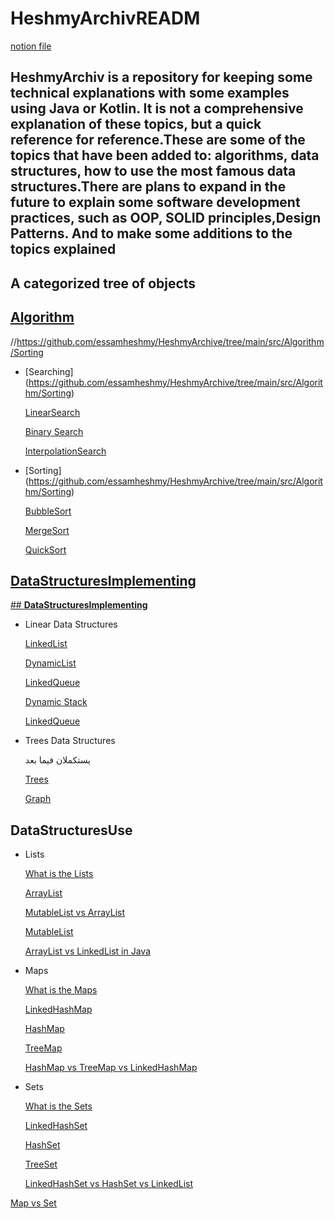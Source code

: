 # HeshmyArchivREADM

[notion file](https://www.notion.so/HeshmyArchivREADM-5bfd2236b1ec421ba8a5276e0d81893f?pvs=21)


## HeshmyArchiv is a repository for keeping some technical explanations with some examples using Java or Kotlin. It is not a comprehensive explanation of these topics, but a quick reference for reference.These are some of the topics that have been added to: algorithms, data structures, how to use the most famous data structures.There are plans to expand in the future to explain some software development practices, such as OOP, SOLID principles,Design Patterns. And to make some additions to the topics explained


## A categorized tree of objects

## **[Algorithm](https://github.com/essamheshmy/HeshmyArchive/tree/main/src/Algorithm)**
//https://github.com/essamheshmy/HeshmyArchive/tree/main/src/Algorithm/Sorting


- [Searching] (https://github.com/essamheshmy/HeshmyArchive/tree/main/src/Algorithm/Sorting)

  [LinearSearch](https://github.com/essamheshmy/HeshmyArchive/blob/main/src/Algorithm/Searching/BinarySearch/LinearSearch.md)

  [Binary Search](https://github.com/essamheshmy/HeshmyArchive/blob/main/src/Algorithm/Searching/BinarySearch/BinarySearch.md)

  [InterpolationSearch](https://github.com/essamheshmy/HeshmyArchive/blob/main/src/Algorithm/Searching/BinarySearch/InterpolationSearch.md)


- [Sorting] (https://github.com/essamheshmy/HeshmyArchive/tree/main/src/Algorithm/Sorting)

  [BubbleSort](https://github.com/essamheshmy/HeshmyArchive/blob/main/src/Algorithm/Sorting/BubbleSort/BubbleSort.md)

  [MergeSort](https://github.com/essamheshmy/HeshmyArchive/blob/main/src/Algorithm/Sorting/BubbleSort/MergeSort.md)

  [QuickSort](https://github.com/essamheshmy/HeshmyArchive/blob/main/src/Algorithm/Sorting/BubbleSort/QuickSort.md)


## **[DataStructuresImplementing](https://github.com/essamheshmy/HeshmyArchive/tree/main/src/DataStructuresImplementing)**
[## **DataStructuresImplementing**]((https://github.com/essamheshmy/HeshmyArchive/tree/main/src/DataStructuresImplementing))

- Linear Data Structures

  [LinkedList](https://www.notion.so/LinkedList-03fad88286834773b5232602e5ed761d?pvs=21)

  [DynamicList](https://www.notion.so/DynamicList-436ee6e53c3f49799331013ffa78eab6?pvs=21)

  [LinkedQueue](https://www.notion.so/LinkedQueue-b8e597bc22b94fe99af42b08c7c30cee?pvs=21)

  [Dynamic Stack](https://www.notion.so/Dynamic-Stack-403f0671e76c4f2caced068382dde67c?pvs=21)

  [LinkedQueue](https://www.notion.so/LinkedQueue-59aee965e97840dabc5fa253c5e5a3ec?pvs=21)


- Trees Data Structures

  يستكملان فيما بعد

  [Trees](https://www.notion.so/Trees-385c3df68b80481da7297edbe863e37c?pvs=21)

  [Graph](https://www.notion.so/Graph-80ef85ed1713473086511b033e730591?pvs=21)


## **DataStructuresUse**

- Lists

  [What is the Lists](https://www.notion.so/What-is-the-Lists-39f7c238995c46a0b492f68da88f70ac?pvs=21)

  [ArrayList](https://www.notion.so/ArrayList-9551673179e64df98317c0cff1e44148?pvs=21)

  [MutableList  vs ArrayList](https://www.notion.so/MutableList-vs-ArrayList-19049e40701c4127a13f717e022c4051?pvs=21)

  [MutableList](https://www.notion.so/MutableList-a5f09178efbe40e8856cd34511053dfa?pvs=21)

  [ArrayList vs LinkedList in Java](https://www.notion.so/ArrayList-vs-LinkedList-in-Java-f86858b0044e45e3a980e9f3896b8500?pvs=21)


- Maps

  [What is the Maps](https://www.notion.so/What-is-the-Maps-ca1df6d67a0741f98503ec47cc53b008?pvs=21)

  [LinkedHashMap](https://www.notion.so/LinkedHashMap-b106d06605dd4b6cbb77812d7f06cfff?pvs=21)

  [HashMap](https://www.notion.so/HashMap-e8eb26255b784658a6898a0a0110791b?pvs=21)

  [TreeMap](https://www.notion.so/TreeMap-7a2c65fd88174fd6a23771672b7f8482?pvs=21)

  [HashMap vs TreeMap vs LinkedHashMap](https://www.notion.so/HashMap-vs-TreeMap-vs-LinkedHashMap-6b78b892fb944e7fb8d4c757f28cc8e9?pvs=21)


- Sets

  [What is the Sets](https://www.notion.so/What-is-the-Sets-fc465a14d38e412a8fa2827890f4fd56?pvs=21)

  [ LinkedHashSet](https://www.notion.so/LinkedHashSet-00cab9d7eddb402db672a6591b64a83b?pvs=21)

  [HashSet](https://www.notion.so/HashSet-47a28000ee484824a8120305dc8922b8?pvs=21)

  [TreeSet](https://www.notion.so/TreeSet-ad4657de97f44384ba53e97fc070732c?pvs=21)

  [LinkedHashSet vs HashSet vs LinkedList](https://www.notion.so/LinkedHashSet-vs-HashSet-vs-LinkedList-94f42642ac05469aaaa1a8c9a5cc66be?pvs=21)


[Map vs Set](https://www.notion.so/Map-vs-Set-094839c501af4bdb80d463bc0ebbf5eb?pvs=21)



